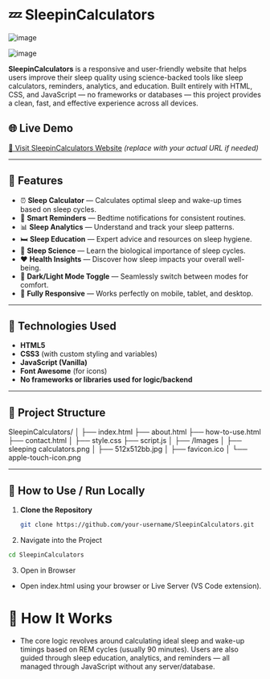 
# 💤 SleepinCalculators


![image](https://github.com/user-attachments/assets/c860bdd6-7b8a-4b2d-ae78-292012ab30d7)


![image](https://github.com/user-attachments/assets/1d7d133a-2872-4417-9146-e57f2c698d31)


**SleepinCalculators** is a responsive and user-friendly website that helps users improve their sleep quality using science-backed tools like sleep calculators, reminders, analytics, and education. Built entirely with HTML, CSS, and JavaScript — no frameworks or databases — this project provides a clean, fast, and effective experience across all devices.

## 🌐 Live Demo

[🔗 Visit SleepinCalculators Website](https://privnotepad.com/) *(replace with your actual URL if needed)*

---

## 📌 Features

- ⏰ **Sleep Calculator** — Calculates optimal sleep and wake-up times based on sleep cycles.
- 🔔 **Smart Reminders** — Bedtime notifications for consistent routines.
- 📊 **Sleep Analytics** — Understand and track your sleep patterns.
- 🛏️ **Sleep Education** — Expert advice and resources on sleep hygiene.
- 🧠 **Sleep Science** — Learn the biological importance of sleep cycles.
- ❤️ **Health Insights** — Discover how sleep impacts your overall well-being.
- 🌙 **Dark/Light Mode Toggle** — Seamlessly switch between modes for comfort.
- 📱 **Fully Responsive** — Works perfectly on mobile, tablet, and desktop.

---

## 🧰 Technologies Used

- **HTML5**  
- **CSS3** (with custom styling and variables)  
- **JavaScript (Vanilla)**  
- **Font Awesome** (for icons)  
- **No frameworks or libraries used for logic/backend**

---

## 📁 Project Structure


SleepinCalculators/ │ ├── index.html ├── about.html ├── how-to-use.html ├── contact.html │ ├── style.css ├── script.js │ ├── /Images │ ├── sleeping calculators.png │ ├── 512x512bb.jpg │ ├── favicon.ico │ └── apple-touch-icon.png


---

## 🚀 How to Use / Run Locally

1. **Clone the Repository**
   ```bash
   git clone https://github.com/your-username/SleepinCalculators.git

2. Navigate into the Project
  
```bash
cd SleepinCalculators
```

3. Open in Browser

*  Open index.html using your browser or Live Server (VS Code extension).

  # 🧪 How It Works
* The core logic revolves around calculating ideal sleep and wake-up timings based on REM cycles (usually 90 minutes). Users are also guided through sleep education, analytics, and reminders — all managed through JavaScript without any server/database.





   

   


